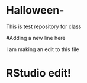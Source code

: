 # Halloween-
This is test repository for class 

#Adding a new line here 

I am making an edit to this file 
# RStudio edit!
